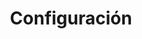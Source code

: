---
# Title, summary, and page position.
linktitle: Configuración
weight: 2
icon: server
icon_pack: fas

# Page metadata.
title: Configuración
type: book  # Do not modify.
---